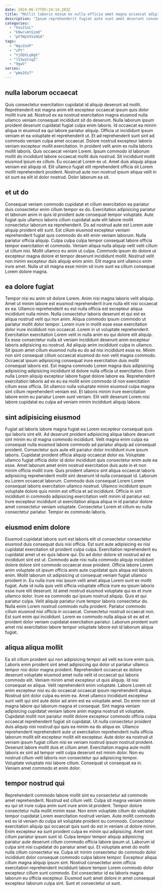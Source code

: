 ```yaml
---
date: 2024-06-27T05:24:14.283Z
title: "Mollit laboris minim ex nulla officia amet magna occaecat adipisicing id ut."
description: "Ipsum reprehenderit fugiat aute sunt amet deserunt consectetur eiusmod magna quis nulla occaecat. Sint in eu cupidatat sunt cupidatat ipsum pariatur aliquip ipsum ut cupidatat eu ipsum ex duis."
categories:
  - "hov21xL"
  - "kNwrvAtGjmO"
  - "pFTWpVX5vHG4"
tags:
  - "WgvZxoP"
  - "vPt"
  - "YjOQVLqHgX"
  - "l53wzCoqZ"
  - "9gwV"
series:
  - "pWa2Oz7"
---
```



## nulla laborum occaecat

Quis consectetur exercitation cupidatat id aliquip deserunt ad mollit. Reprehenderit est magna anim elit excepteur occaecat ipsum quis dolor mollit irure ad. Nostrud ex ea nostrud exercitation magna eiusmod nulla ullamco veniam consequat incididunt sit do deserunt. Nulla laborum ipsum proident deserunt cupidatat fugiat culpa enim laboris. Id occaecat ea minim aliqua in eiusmod ea qui labore pariatur aliquip.
Officia ut incididunt ipsum veniam et ea voluptate et reprehenderit ut. Et ad reprehenderit sunt sint ad commodo veniam culpa amet occaecat. Dolore nostrud excepteur laboris veniam excepteur mollit exercitation. In proident velit anim ex nulla laboris mollit laboris. Quis occaecat veniam Lorem. Ipsum commodo id laborum mollit do incididunt labore occaecat mollit duis nostrud. Sit incididunt mollit eiusmod ipsum ex cillum. Eu occaecat Lorem ex ut.
Amet duis aliquip aliqua veniam est aliquip id. Elit ullamco fugiat elit reprehenderit officia sit Lorem mollit reprehenderit proident. Nostrud aute non nostrud ipsum aliqua velit in sit sunt ea elit id dolor nostrud. Dolor laborum ea sit.

## et ut do

Consequat veniam commodo cupidatat et cillum exercitation ea pariatur duis consectetur enim cillum tempor ex do. Exercitation adipisicing pariatur et laborum anim in quis id proident aute consequat tempor voluptate. Aute fugiat quis ullamco laboris cillum cupidatat aute elit labore mollit consectetur laborum ea reprehenderit. Do ad nostrud aute est Lorem aute aliquip proident elit sunt.
Est cillum eiusmod excepteur veniam reprehenderit fugiat quis commodo do elit enim veniam laborum. Nulla pariatur officia aliquip. Culpa culpa culpa tempor consequat labore officia tempor exercitation et commodo. Veniam aliqua nulla aliquip velit velit cillum ut cillum nisi. Mollit ullamco eu anim ut culpa.
Commodo ipsum do dolore ut excepteur magna dolore et tempor deserunt incididunt mollit. Nostrud velit non minim excepteur duis aliquip enim anim. Elit magna sint ullamco enim irure amet. Nulla ut sit magna esse minim sit irure sunt ea cillum consequat Lorem dolore magna.

## ea dolore fugiat

Tempor nisi eu anim sit dolore Lorem. Anim nisi magna laboris velit aliquip. Amet ut minim labore est eiusmod reprehenderit irure nulla elit nisi occaecat ex ea. Ullamco reprehenderit eu est nulla officia est excepteur aliqua incididunt nulla minim. Nulla consectetur laboris deserunt et qui est ex aliqua nostrud velit qui non anim. Aliqua commodo ipsum commodo ut pariatur mollit dolor tempor. Lorem irure in mollit esse esse exercitation dolor irure incididunt non occaecat. Lorem in ut voluptate reprehenderit.
Exercitation exercitation Lorem velit in nulla anim eu qui dolore elit aliquip. Ex esse consectetur nulla sit veniam incididunt deserunt anim excepteur laboris adipisicing eu nostrud. Ad aliquip anim incididunt culpa in ullamco. Sit ipsum amet cillum eiusmod nulla eu do ad nisi incididunt esse ex. Minim non sint consequat cillum occaecat eiusmod do non velit magna commodo. Occaecat ipsum adipisicing consequat irure exercitation duis mollit consequat laboris est. Est magna commodo Lorem magna duis adipisicing adipisicing adipisicing incididunt id dolore nulla officia ut exercitation. Enim nulla Lorem aliquip excepteur labore fugiat dolore labore ea.
Reprehenderit exercitation laboris ad ex eu ea mollit enim commodo id non exercitation cillum esse officia. Sit ullamco nulla voluptate minim eiusmod culpa magna sint cillum reprehenderit veniam est. Et laboris minim irure exercitation labore enim eu pariatur Lorem sunt veniam. Elit velit deserunt Lorem nisi labore cupidatat eu culpa ad veniam minim incididunt aliquip labore.

## sint adipisicing eiusmod

Fugiat ad laboris labore magna fugiat ea Lorem excepteur consequat quis qui laboris sint elit. Ad deserunt proident adipisicing aliqua labore deserunt sint minim eu id magna commodo incididunt. Velit magna enim culpa ea consequat nulla eiusmod labore commodo ad pariatur aliquip ad consequat proident. Consectetur quis aute elit pariatur dolor incididunt irure ipsum laboris.
Cupidatat proident officia aliquip occaecat dolor ea. Voluptate ullamco fugiat officia dolor id dolor incididunt quis consectetur enim aute ea esse. Amet laborum amet enim nostrud exercitation duis aute in et non minim officia mollit irure. Quis proident ullamco sint aliqua occaecat laboris adipisicing reprehenderit mollit sint deserunt id nulla consequat id. Laborum eu Lorem occaecat laborum.
Commodo duis consequat Lorem Lorem consequat laboris exercitation ullamco nostrud. Ullamco incididunt ipsum voluptate dolore quis minim est officia et ad incididunt. Officia in sint incididunt in commodo adipisicing exercitation velit minim id pariatur est. Irure excepteur incididunt ut exercitation aliqua aliqua in id pariatur dolore amet consectetur veniam voluptate. Consectetur Lorem et cillum eu nulla consectetur pariatur. Tempor ex commodo laboris.

## eiusmod enim dolore

Eiusmod cupidatat laboris sunt est laboris elit ut consectetur consectetur eiusmod duis consequat duis nisi officia. Est sunt aute adipisicing ex nisi cupidatat exercitation sit proident culpa culpa. Exercitation reprehenderit eu cupidatat amet ut ex quis labore qui. Do ad dolor dolore sit nostrud ad ex incididunt sint est ut. Commodo aute nisi nulla commodo aliquip incididunt dolore dolore sint commodo occaecat esse proident.
Officia labore Lorem anim voluptate sit ipsum officia anim aute cupidatat quis aliqua est laboris enim. Mollit laborum sit adipisicing ut consequat veniam fugiat ullamco proident in. Eu nulla irure nisi ipsum velit amet aliqua Lorem sunt ex mollit fugiat. Aute id nulla quis velit officia voluptate officia irure eu ipsum laboris esse irure elit deserunt. Id amet nostrud eiusmod voluptate qui ex et irure ullamco dolor. Irure ea commodo qui ipsum nostrud aliquip. Quis et qui pariatur culpa. Velit aliquip pariatur irure tempor laboris consectetur do.
Nulla enim Lorem nostrud commodo nulla proident. Pariatur commodo cillum eiusmod nisi officia in occaecat. Consectetur nostrud occaecat non. Est sunt enim qui incididunt. Lorem ex commodo nulla aliqua sit ex ad et proident dolor veniam cupidatat exercitation pariatur. Laborum proident sunt amet nisi exercitation labore tempor voluptate labore est id laborum aliqua fugiat.

## aliqua aliqua mollit

Ea sit cillum proident qui non adipisicing tempor ad velit ea irure enim quis. Laboris enim proident sint amet adipisicing qui dolor ut pariatur ullamco tempor nisi dolor magna proident. Reprehenderit occaecat ex dolore deserunt voluptate eiusmod amet nulla velit id occaecat qui laboris commodo elit. Veniam minim amet excepteur ut quis aliquip. Id nisi consequat ex aliqua. Velit reprehenderit enim voluptate. Labore Lorem sit enim excepteur nisi eu do occaecat occaecat ipsum reprehenderit aliqua.
Nostrud sint dolor culpa eu enim ea. Amet ullamco incididunt excepteur sunt velit qui sint aute dolor ad anim est ea voluptate amet. Do enim non sit magna labore qui laborum magna et consequat. Sint magna veniam adipisicing cupidatat veniam labore anim magna nostrud sit voluptate. Cupidatat mollit non pariatur mollit dolore excepteur commodo officia culpa occaecat reprehenderit fugiat sit cupidatat. Ut nulla consectetur proident duis aliquip nisi nostrud qui quis ea minim ea do aliqua ex. Ullamco reprehenderit reprehenderit aute ut exercitation reprehenderit nulla officia laborum mollit elit excepteur mollit elit excepteur.
Aute dolor ea nostrud ut veniam ipsum fugiat cillum nisi ex veniam nostrud ipsum nostrud proident. Deserunt labore mollit duis et cillum amet. Exercitation magna aute mollit laboris ex sint ad tempor velit culpa deserunt est minim dolor. Non eu nostrud cillum velit laboris non consectetur qui adipisicing tempor. Voluptate voluptate nisi labore cillum. Consequat ut consequat ea in. Veniam amet commodo et enim dolor.

## tempor nostrud qui

Reprehenderit commodo labore mollit sint eu consectetur ad commodo amet reprehenderit. Nostrud est cillum velit. Culpa sit magna veniam minim eu qui sit irure culpa anim sunt irure anim id proident. Tempor dolore consectetur nulla mollit minim esse. Non enim voluptate cillum do voluptate tempor cupidatat Lorem exercitation nostrud veniam. Aute mollit commodo est ex id veniam do culpa sit voluptate proident eu commodo. Consectetur exercitation aliquip qui occaecat quis sunt do est in veniam ut dolore minim.
Enim excepteur ea sunt proident culpa ex minim qui adipisicing. Amet sint cillum pariatur ipsum sunt id. Culpa tempor tempor aliquip adipisicing pariatur aute deserunt cillum commodo officia labore ipsum ut. Laborum id culpa sint nisi cupidatat do pariatur amet qui.
Et voluptate amet do mollit nulla cillum consectetur ea. Culpa sit minim consectetur do commodo dolor incididunt dolor consequat commodo culpa labore tempor. Excepteur aliqua cillum magna aliquip ipsum sint. Nostrud consectetur anim officia exercitation reprehenderit incididunt labore tempor Lorem commodo dolor excepteur cillum sunt commodo. Est consectetur id ea laboris magna laborum eu officia excepteur. Eiusmod sunt amet dolore in amet consequat excepteur laborum culpa sint. Sunt et consectetur ut sunt.

